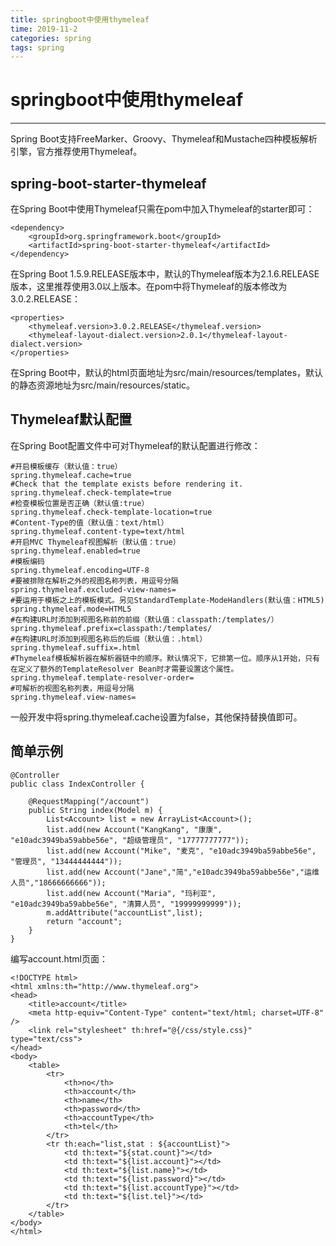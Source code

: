 ```yaml
---
title: springboot中使用thymeleaf
time: 2019-11-2
categories: spring
tags: spring
---
```


# springboot中使用thymeleaf
---

Spring Boot支持FreeMarker、Groovy、Thymeleaf和Mustache四种模板解析引擎，官方推荐使用Thymeleaf。

## spring-boot-starter-thymeleaf
在Spring Boot中使用Thymeleaf只需在pom中加入Thymeleaf的starter即可：
```
<dependency>
    <groupId>org.springframework.boot</groupId>
    <artifactId>spring-boot-starter-thymeleaf</artifactId>
</dependency>
```

在Spring Boot 1.5.9.RELEASE版本中，默认的Thymeleaf版本为2.1.6.RELEASE版本，这里推荐使用3.0以上版本。在pom中将Thymeleaf的版本修改为3.0.2.RELEASE：
```
<properties>
    <thymeleaf.version>3.0.2.RELEASE</thymeleaf.version>
    <thymeleaf-layout-dialect.version>2.0.1</thymeleaf-layout-dialect.version>
</properties>
```

在Spring Boot中，默认的html页面地址为src/main/resources/templates，默认的静态资源地址为src/main/resources/static。

## Thymeleaf默认配置
在Spring Boot配置文件中可对Thymeleaf的默认配置进行修改：
```
#开启模板缓存（默认值：true）
spring.thymeleaf.cache=true 
#Check that the template exists before rendering it.
spring.thymeleaf.check-template=true 
#检查模板位置是否正确（默认值:true）
spring.thymeleaf.check-template-location=true
#Content-Type的值（默认值：text/html）
spring.thymeleaf.content-type=text/html
#开启MVC Thymeleaf视图解析（默认值：true）
spring.thymeleaf.enabled=true
#模板编码
spring.thymeleaf.encoding=UTF-8
#要被排除在解析之外的视图名称列表，用逗号分隔
spring.thymeleaf.excluded-view-names=
#要运用于模板之上的模板模式。另见StandardTemplate-ModeHandlers(默认值：HTML5)
spring.thymeleaf.mode=HTML5
#在构建URL时添加到视图名称前的前缀（默认值：classpath:/templates/）
spring.thymeleaf.prefix=classpath:/templates/
#在构建URL时添加到视图名称后的后缀（默认值：.html）
spring.thymeleaf.suffix=.html
#Thymeleaf模板解析器在解析器链中的顺序。默认情况下，它排第一位。顺序从1开始，只有在定义了额外的TemplateResolver Bean时才需要设置这个属性。
spring.thymeleaf.template-resolver-order=
#可解析的视图名称列表，用逗号分隔
spring.thymeleaf.view-names=
```
一般开发中将spring.thymeleaf.cache设置为false，其他保持替换值即可。

## 简单示例
```
@Controller
public class IndexController {
	
    @RequestMapping("/account")
    public String index(Model m) {
        List<Account> list = new ArrayList<Account>();
        list.add(new Account("KangKang", "康康", "e10adc3949ba59abbe56e", "超级管理员", "17777777777"));
        list.add(new Account("Mike", "麦克", "e10adc3949ba59abbe56e", "管理员", "13444444444"));
        list.add(new Account("Jane","简","e10adc3949ba59abbe56e","运维人员","18666666666"));
        list.add(new Account("Maria", "玛利亚", "e10adc3949ba59abbe56e", "清算人员", "19999999999"));
        m.addAttribute("accountList",list);
        return "account";
    }
}
```

编写account.html页面：
```
<!DOCTYPE html>
<html xmlns:th="http://www.thymeleaf.org">
<head>
    <title>account</title>
    <meta http-equiv="Content-Type" content="text/html; charset=UTF-8" />
    <link rel="stylesheet" th:href="@{/css/style.css}" type="text/css">
</head>
<body>
    <table>
        <tr>
            <th>no</th>
            <th>account</th>
            <th>name</th>
            <th>password</th>
            <th>accountType</th>
            <th>tel</th>
        </tr>
        <tr th:each="list,stat : ${accountList}">
            <td th:text="${stat.count}"></td>
            <td th:text="${list.account}"></td>
            <td th:text="${list.name}"></td>
            <td th:text="${list.password}"></td>
            <td th:text="${list.accountType}"></td>
            <td th:text="${list.tel}"></td>
        </tr>
    </table>
</body>
</html>
```

